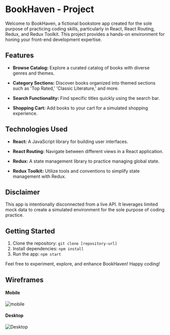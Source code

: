 # BookHaven - Project

Welcome to BookHaven, a fictional bookstore app created for the sole purpose of practicing coding skills, particularly in React, React Routing, Redux, and Redux Toolkit. This project provides a hands-on environment for honing your front-end development expertise.

## Features

- **Browse Catalog:** Explore a curated catalog of books with diverse genres and themes.

- **Category Sections:** Discover books organized into themed sections such as 'Top Rated,' 'Classic Literature,' and more.

- **Search Functionality:** Find specific titles quickly using the search bar.

- **Shopping Cart:** Add books to your cart for a simulated shopping experience.

## Technologies Used

- **React:** A JavaScript library for building user interfaces.
- **React Routing:** Navigate between different views in a React application.

- **Redux:** A state management library to practice managing global state.

- **Redux Toolkit:** Utilize tools and conventions to simplify state management with Redux.

## Disclaimer

This app is intentionally disconnected from a live API. It leverages limited mock data to create a simulated environment for the sole purpose of coding practice.

## Getting Started

1. Clone the repository: `git clone [repository-url]`
2. Install dependencies: `npm install`
3. Run the app: `npm start`

Feel free to experiment, explore, and enhance BookHaven! Happy coding!

## Wireframes

#### Mobile 

![mobile](https://github.com/Hekimianz/bookhaven/assets/97762477/3dd98ab1-57fc-4752-9997-ff6a06f525b1)

#### Desktop
![Desktop](https://github.com/Hekimianz/bookhaven/assets/97762477/8c31d853-1aa6-422a-9cf3-627b1fab6853)

